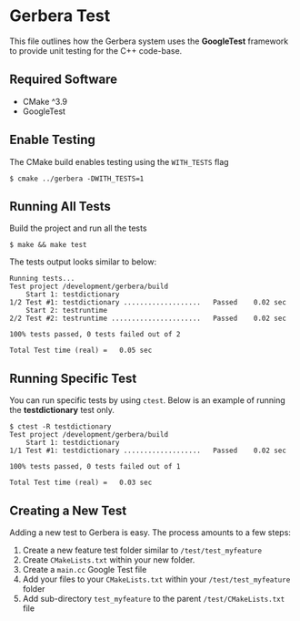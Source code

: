 # Gerbera Test

This file outlines how the Gerbera system uses the **GoogleTest**
framework to provide unit testing for the C++ code-base.

## Required Software

- CMake ^3.9
- GoogleTest

## Enable Testing

The CMake build enables testing using the `WITH_TESTS` flag

```text
$ cmake ../gerbera -DWITH_TESTS=1
```

## Running All Tests

Build the project and run all the tests

```
$ make && make test
```

The tests output looks similar to below:

```
Running tests...
Test project /development/gerbera/build
    Start 1: testdictionary
1/2 Test #1: testdictionary ...................   Passed    0.02 sec
    Start 2: testruntime
2/2 Test #2: testruntime ......................   Passed    0.02 sec

100% tests passed, 0 tests failed out of 2

Total Test time (real) =   0.05 sec

```

## Running Specific Test

You can run specific tests by using `ctest`. Below is an example of running the
**testdictionary** test only.


```
$ ctest -R testdictionary
Test project /development/gerbera/build
    Start 1: testdictionary
1/1 Test #1: testdictionary ...................   Passed    0.02 sec

100% tests passed, 0 tests failed out of 1

Total Test time (real) =   0.03 sec
```

## Creating a New Test

Adding a new test to Gerbera is easy.  The process amounts to a few steps:

1. Create a new feature test folder similar to `/test/test_myfeature`
2. Create `CMakeLists.txt` within your new folder.
3. Create a `main.cc` Google Test file
4. Add your files to your `CMakeLists.txt` within your `/test/test_myfeature` folder
4. Add sub-directory `test_myfeature` to the parent `/test/CMakeLists.txt` file
